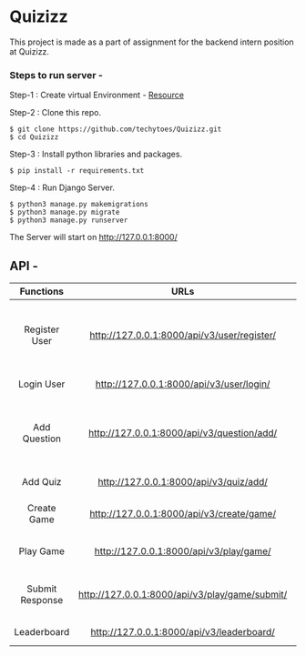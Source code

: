 # Quizizz

This project is made as a part of assignment for the backend intern position at Quizizz.

### Steps to run server -

Step-1 : Create virtual Environment - [Resource](https://packaging.python.org/guides/installing-using-pip-and-virtual-environments/)

Step-2 : Clone this repo.
```
$ git clone https://github.com/techytoes/Quizizz.git
$ cd Quizizz
```

Step-3 : Install python libraries and packages.
```
$ pip install -r requirements.txt
```
Step-4 : Run Django Server.
```
$ python3 manage.py makemigrations
$ python3 manage.py migrate
$ python3 manage.py runserver
```

The Server will start on http://127.0.0.1:8000/

## API -

|    Functions    |                      URLs                      |                                    Request                                    |             Response             |
|:---------------:|:----------------------------------------------:|:-----------------------------------------------------------------------------:|:--------------------------------:|
|  Register User  |   http://127.0.0.1:8000/api/v3/user/register/  |           name, date_of_birth, occupation, email, username, password          |      Registration Successful     |
|    Login User   |    http://127.0.0.1:8000/api/v3/user/login/    |                               username, password                              |      Dashboard for the user      |
|   Add Question  |   http://127.0.0.1:8000/api/v3/question/add/   | username, password,  question_body, options(list of int), correct option(int) |    Question added successfully   |
|     Add Quiz    |     http://127.0.0.1:8000/api/v3/quiz/add/     |                               username, password                              |      Quiz added Successfully     |
|   Create Game   |    http://127.0.0.1:8000/api/v3/create/game/   |                       username, password, allowed_users                       |     Game created Successfully    |
|    Play Game    |     http://127.0.0.1:8000/api/v3/play/game/    |                         username, password, created_by                        |      Display Game Questions      |
| Submit Response | http://127.0.0.1:8000/api/v3/play/game/submit/ |                   username, password, created_by, responses                   | Responses submitted successfully |
|   Leaderboard   |    http://127.0.0.1:8000/api/v3/leaderboard/   |                               username, password                              |            Leaderboard           |
